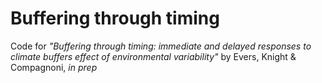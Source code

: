 # Buffering through timing
Code for _"Buffering through timing: immediate and delayed responses to climate buffers effect of environmental variability"_ by Evers, Knight & Compagnoni, _in prep_
